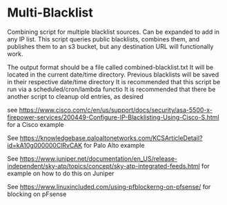 # Multi-Blacklist
Combining script for multiple blacklist sources. Can be expanded to add in any IP list. 
This script queries public blacklists, combines them, and publishes
them to an s3 bucket, but any destination URL will functionally work.

The output format should be a file called combined-blacklist.txt
It will be located in the current date/time directory.
Previous blacklists will be saved in their respective date/time directory
It is recommended that this script be run via a scheduled/cron/lambda functio
It is recommended that there be another script to cleanup old entries, as desired

see https://www.cisco.com/c/en/us/support/docs/security/asa-5500-x-firepower-services/200449-Configure-IP-Blacklisting-Using-Cisco-S.html for a Cisco example

See https://knowledgebase.paloaltonetworks.com/KCSArticleDetail?id=kA10g000000ClRvCAK for Palo Alto example

See https://www.juniper.net/documentation/en_US/release-independent/sky-atp/topics/concept/sky-atp-integrated-feeds.html for example on how to do this on Juniper

See https://www.linuxincluded.com/using-pfblockerng-on-pfsense/ for blocking on pFsense
